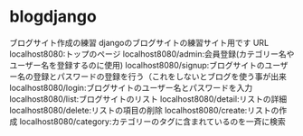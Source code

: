 # blogdjango
ブログサイト作成の練習
djangoのブログサイトの練習サイト用です
URL
localhost8080:トップのページ
localhost8080/admin:会員登録(カテゴリー名やユーザー名を登録するのに使用)
localhost8080/signup:ブログサイトのユーザー名の登録とパスワードの登録を行う（これをしないとブログを使う事が出来
localhost8080/login:ブログサイトのユーザー名とパスワードを入力
localhost8080/list:ブログサイトのリスト
localhost8080/detail:リストの詳細
localhost8080/delete:リストの項目の削除
localhost8080/create:リストの作成
localhost8080/category:カテゴリーのタグに含まれているのを一斉に検索

